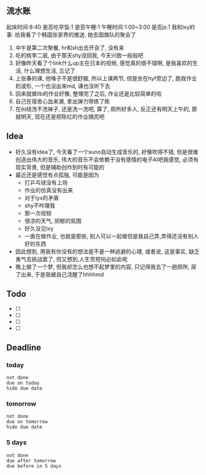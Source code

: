 ## 流水账
起床时间:8:40
是否吃早饭:1
是否午睡:1
午睡时间:1:00~3:00
是否js:1
我和lxy的事: 给我看了个韩国张家界的推送, 她去国旗队的聚会了
1. 中午是第二次聚餐, hr和sh出去开会了, 没有来
2. 吃的桃李二层, 由于那天shy没回我, 今天兴致一般般吧
3. 好像昨天看了个link什么up主在日本的视频, 感觉真的很不错啊, 是我喜欢的生活, 什么理想生活, 忘记了
4. 上张春的课, 他嗓子不是很舒服, 所以上课两节, 但是坐在hyf旁边了, 跑我作业的波形, 一个也没出来md, 课也没听下去
5. 回来就做llb的作业好像, 整理完了之后, 作业还是比较简单的哈
6. 自己在宿舍心血来潮, 拿出弹力带练了练
7. 在纠结洗不洗袜子, 还是洗一洗吧, 算了, 厕所好多人, 反正还有明天上午的, 那就明天, 现在还是把陈红的作业搞完吧
## Idea
- 好久没有idea了, 今天看了一个suno自动生成音乐的, 好像吹得不错, 但是很难创造出伟大的音乐, 伟大的音乐不会依赖于没有感情的电子AI吧我感觉, 必须有现实背景, 但是辅助创作到时有可能的
- 最近还是感觉有点孤独, 可能是因为
	- 打乒乓球没有上场
	- 作业的仿真没有出来
	- 对于lyx的矛盾
	- shy不咋理我
	- 那一次视频
	- 很凉的天气, 阴郁的氛围
	- 好久没见lxy
	- 一直在做作业, 也就是那些, 别人可以一起做但是我自己弄,弄得还没有别人好的东西
- 因此想到, 用我有你没有的想法是不是一种逃避的心理, 或者说, 这是事实, 缺乏勇气去挑战罢了, 但又想到,人生苦短何必如此呢
- 晚上做了一个梦, 但我却怎么也想不起梦里的内容, 只记得我去了一趟厕所, 尿了出来, 于是我被自己浇醒了hhhhmd

## Todo
- [ ] 
- [ ] 
- [ ] 
- [ ] 

## Deadline
### today
```tasks
not done
due on today
hide due date
```
### tomorrow
```tasks
not done
due on tomorrow
hide due date
```
### 5 days
```tasks
not done
due after tomorrow
due before in 5 days
```

